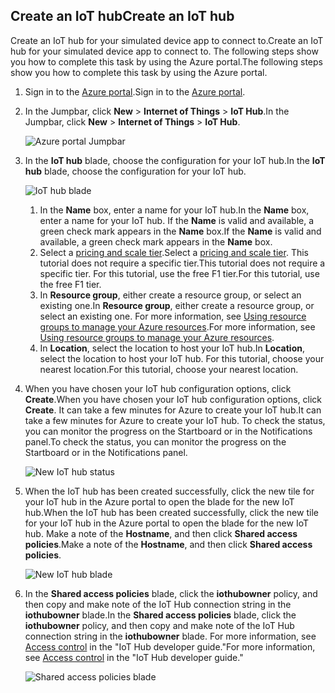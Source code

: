 ## <a name="create-an-iot-hub"></a><span data-ttu-id="bc4aa-101">Create an IoT hub</span><span class="sxs-lookup"><span data-stu-id="bc4aa-101">Create an IoT hub</span></span>
<span data-ttu-id="bc4aa-102">Create an IoT hub for your simulated device app to connect to.</span><span class="sxs-lookup"><span data-stu-id="bc4aa-102">Create an IoT hub for your simulated device app to connect to.</span></span> <span data-ttu-id="bc4aa-103">The following steps show you how to complete this task by using the Azure portal.</span><span class="sxs-lookup"><span data-stu-id="bc4aa-103">The following steps show you how to complete this task by using the Azure portal.</span></span>

1. <span data-ttu-id="bc4aa-104">Sign in to the [Azure portal][lnk-portal].</span><span class="sxs-lookup"><span data-stu-id="bc4aa-104">Sign in to the [Azure portal][lnk-portal].</span></span>
1. <span data-ttu-id="bc4aa-105">In the Jumpbar, click **New** > **Internet of Things** > **IoT Hub**.</span><span class="sxs-lookup"><span data-stu-id="bc4aa-105">In the Jumpbar, click **New** > **Internet of Things** > **IoT Hub**.</span></span>
   
    ![Azure portal Jumpbar][1]
1. <span data-ttu-id="bc4aa-107">In the **IoT hub** blade, choose the configuration for your IoT hub.</span><span class="sxs-lookup"><span data-stu-id="bc4aa-107">In the **IoT hub** blade, choose the configuration for your IoT hub.</span></span>
   
    ![IoT hub blade][2]
   
   1. <span data-ttu-id="bc4aa-109">In the **Name** box, enter a name for your IoT hub.</span><span class="sxs-lookup"><span data-stu-id="bc4aa-109">In the **Name** box, enter a name for your IoT hub.</span></span> <span data-ttu-id="bc4aa-110">If the **Name** is valid and available, a green check mark appears in the **Name** box.</span><span class="sxs-lookup"><span data-stu-id="bc4aa-110">If the **Name** is valid and available, a green check mark appears in the **Name** box.</span></span>
   1. <span data-ttu-id="bc4aa-111">Select a [pricing and scale tier][lnk-pricing].</span><span class="sxs-lookup"><span data-stu-id="bc4aa-111">Select a [pricing and scale tier][lnk-pricing].</span></span> <span data-ttu-id="bc4aa-112">This tutorial does not require a specific tier.</span><span class="sxs-lookup"><span data-stu-id="bc4aa-112">This tutorial does not require a specific tier.</span></span> <span data-ttu-id="bc4aa-113">For this tutorial, use the free F1 tier.</span><span class="sxs-lookup"><span data-stu-id="bc4aa-113">For this tutorial, use the free F1 tier.</span></span>
   1. <span data-ttu-id="bc4aa-114">In **Resource group**, either create a resource group, or select an existing one.</span><span class="sxs-lookup"><span data-stu-id="bc4aa-114">In **Resource group**, either create a resource group, or select an existing one.</span></span> <span data-ttu-id="bc4aa-115">For more information, see [Using resource groups to manage your Azure resources][lnk-resource-groups].</span><span class="sxs-lookup"><span data-stu-id="bc4aa-115">For more information, see [Using resource groups to manage your Azure resources][lnk-resource-groups].</span></span>
   1. <span data-ttu-id="bc4aa-116">In **Location**, select the location to host your IoT hub.</span><span class="sxs-lookup"><span data-stu-id="bc4aa-116">In **Location**, select the location to host your IoT hub.</span></span> <span data-ttu-id="bc4aa-117">For this tutorial, choose your nearest location.</span><span class="sxs-lookup"><span data-stu-id="bc4aa-117">For this tutorial, choose your nearest location.</span></span>
1. <span data-ttu-id="bc4aa-118">When you have chosen your IoT hub configuration options, click **Create**.</span><span class="sxs-lookup"><span data-stu-id="bc4aa-118">When you have chosen your IoT hub configuration options, click **Create**.</span></span>  <span data-ttu-id="bc4aa-119">It can take a few minutes for Azure to create your IoT hub.</span><span class="sxs-lookup"><span data-stu-id="bc4aa-119">It can take a few minutes for Azure to create your IoT hub.</span></span> <span data-ttu-id="bc4aa-120">To check the status, you can monitor the progress on the Startboard or in the Notifications panel.</span><span class="sxs-lookup"><span data-stu-id="bc4aa-120">To check the status, you can monitor the progress on the Startboard or in the Notifications panel.</span></span>
   
    ![New IoT hub status][3]
1. <span data-ttu-id="bc4aa-122">When the IoT hub has been created successfully, click the new tile for your IoT hub in the Azure portal to open the blade for the new IoT hub.</span><span class="sxs-lookup"><span data-stu-id="bc4aa-122">When the IoT hub has been created successfully, click the new tile for your IoT hub in the Azure portal to open the blade for the new IoT hub.</span></span> <span data-ttu-id="bc4aa-123">Make a note of the **Hostname**, and then click **Shared access policies**.</span><span class="sxs-lookup"><span data-stu-id="bc4aa-123">Make a note of the **Hostname**, and then click **Shared access policies**.</span></span>
   
    ![New IoT hub blade][4]
1. <span data-ttu-id="bc4aa-125">In the **Shared access policies** blade, click the **iothubowner** policy, and then copy and make note of the IoT Hub connection string in the **iothubowner** blade.</span><span class="sxs-lookup"><span data-stu-id="bc4aa-125">In the **Shared access policies** blade, click the **iothubowner** policy, and then copy and make note of the IoT Hub connection string in the **iothubowner** blade.</span></span> <span data-ttu-id="bc4aa-126">For more information, see [Access control][lnk-access-control] in the "IoT Hub developer guide."</span><span class="sxs-lookup"><span data-stu-id="bc4aa-126">For more information, see [Access control][lnk-access-control] in the "IoT Hub developer guide."</span></span>
   
    ![Shared access policies blade][5]

<!-- Images. -->
[1]: https://docstestmedia1.blob.core.windows.net/azure-media/includes/media/iot-hub-get-started-create-hub/create-iot-hub1.png
[2]: https://docstestmedia1.blob.core.windows.net/azure-media/includes/media/iot-hub-get-started-create-hub/create-iot-hub2.png
[3]: https://docstestmedia1.blob.core.windows.net/azure-media/includes/media/iot-hub-get-started-create-hub/create-iot-hub3.png
[4]: https://docstestmedia1.blob.core.windows.net/azure-media/includes/media/iot-hub-get-started-create-hub/create-iot-hub4.png
[5]: https://docstestmedia1.blob.core.windows.net/azure-media/includes/media/iot-hub-get-started-create-hub/create-iot-hub5.png

<!-- Links -->
[lnk-resource-groups]: ../articles/azure-resource-manager/resource-group-portal.md
[lnk-portal]: https://portal.azure.com/
[lnk-pricing]: https://azure.microsoft.com/pricing/details/iot-hub/
[lnk-access-control]: ../articles/iot-hub/iot-hub-devguide-security.md





